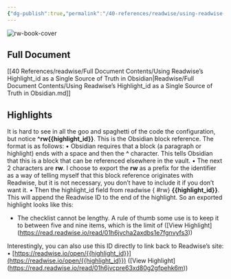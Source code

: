 ```yaml
---
{"dg-publish":true,"permalink":"/40-references/readwise/using-readwise-s-highlight-id-as-a-single-source-of-truth-in-obsidian/","tags":["rw/articles"]}
---
```


![rw-book-cover](https://miro.medium.com/v2/resize:fit:800/0*HBhv7hIzbYVZv4z-.png)

## Full Document
[[40 References/readwise/Full Document Contents/Using Readwise’s Highlight_id as a Single Source of Truth in Obsidian\|Readwise/Full Document Contents/Using Readwise’s Highlight_id as a Single Source of Truth in Obsidian.md]]

## Highlights
It is hard to see in all the goo and spaghetti of the code the configuration, but notice **^rw{{highlight_id}}**. This is the Obsidian block reference. The format is as follows:
• Obsidian requires that a block (a paragraph or highlight) ends with a space and then the **^** character. This tells Obsidian that this is a block that can be referenced elsewhere in the vault.
• The next 2 characters are **rw**. I choose to export the **rw** as a prefix for the identifier as a way of telling myself that this block reference originates with Readwise, but it is not necessary, you don’t have to include it if you don’t want it.
• Then the highlight_id field from readwise
{ #rw}
**{{highlight_id}}**.
This will append the Readwise ID to the end of the highlight. So an exported highlight looks like this:
- The checklist cannot be lengthy. A rule of thumb some use is to keep it to between five and nine items, which is the limit of ([View Highlight] (https://read.readwise.io/read/01h6jvcha2axdbs1e7fgnvyfs3))


Interestingly, you can also use this ID directly to link back to Readwise’s site:
• [https://readwise.io/open/{{highlight_id}}](https://readwise.io/open/{{highlight_id}}) ([View Highlight] (https://read.readwise.io/read/01h6jvcpre63xd80g2gfpehk6m))


